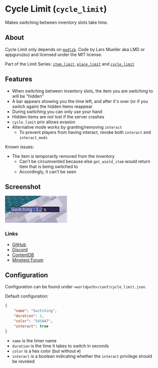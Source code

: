 # Cycle Limit (`cycle_limit`)

Makes switching between inventory slots take time.

## About

Cycle Limit only depends on [`modlib`](https://github.com/appgurueu/modlib). Code by Lars Mueller aka LMD or appguru(eu) and licensed under the MIT license.

Part of the Limit Series: [`item_limit`](https://github.com/appgurueu/item_limit), [`place_limit`](https://github.com/appgurueu/place_limit) and [`cycle_limit`](https://github.com/appgurueu/cycle_limit)

## Features

* When switching between inventory slots, the item you are switching to will be "hidden"
* A bar appears showing you the time left, and after it's over (or if you switch again) the hidden items reappear
* During switching you can only use your hand
* Hidden items are not lost if the server crashes
* `cycle_limit` priv allows evasion
* Alternative mode works by granting/removing `interact`
  * To prevent players from having interact, revoke both `interact` and `interact_mods`

Known issues:

* The item is temporarily removed from the inventory
  * Can't be circumvented because else `get_wield_item` would return item that is being switched to
  * Accordingly, it can't be seen

## Screenshot

![Screenshot](screenshot.png)

### Links

* [GitHub](https://github.com/appgurueu/cycle_limit)
* [Discord](https://discordapp.com/invite/ysP74by)
* [ContentDB](https://content.minetest.net/packages/LMD/cycle_limit)
* [Minetest Forum](https://forum.minetest.net/viewtopic.php?f=9&t=24614)

## Configuration

Configuration can be found under `<worldpath>/conf/cycle_limit.json`.

Default configuration:

```json
{
    "name": "Switching",
    "duration": 2,
    "color": "545AA7",
    "interact": true
}
```

* `name` is the timer name
* `duration` is the time it takes to switch in seconds
* `color` is a hex color (but without `#`)
* `interact` is a boolean indicating whether the `interact` privilege should be revoked